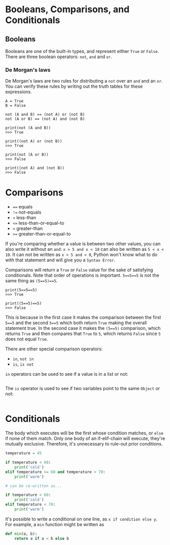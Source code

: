 
# Booleans, Comparisons, and Conditionals

## Booleans

Booleans are one of the built-in types, and represent either `True` or `False`. There are three boolean operators: `not`, `and` and `or`.


### De Morgan's laws

De Morgan's laws are two rules for distributing a `not` over an `and` and an `or`. You can verify these rules by writing out the truth tables for these expressions.

```
A = True
B = False

not (A and B) == (not A) or (not B)
not (A or B) == (not A) and (not B)

print(not (A and B))
>>> True

print((not A) or (not B))
>>> True

print(not (A or B))
>>> False

print((not A) and (not B))
>>> False
```

# Comparisons

- `==` equals
- `!=` not-equals
- `<` less-than
- `<=` less-than-or-equal-to
- `>` greater-than
- `>=` greater-than-or-equal-to

If you're comparing whether a value is between two other values, you can also write it without an `and`: `x > 5 and x < 10` can also be written as `5 < x < 10`. It can not be written as `x < 5 and > 0`, Python won't know what to do with that statement and will give you a `Syntax Error`.

Comparisons will return a `True` or `False` value for the sake of satisfying conditionals. Note that order of operations is important. `5==5==5` is not the same thing as `(5==5)==5`.
```
print(5==5==5)
>>> True

print((5==5)==5)
>>> False
```
This is because in the first case it makes the comparison between the first `5==5` and the second `5==5` which both return `True` making the overall statement true. In the second case it makes the `(5==5)` comparison, which returns `True` and then compares that `True` to `5`, which returns `False` since `5` does not equal `True`.

There are other special comparison operators:
- `in`, `not in`
- `is`, `is not`

`in` operators can be used to see if a value is in a list or not:
```

```
The `is` operator is used to see if two variables point to the same `Object` or not:
```

```

# Conditionals

The body which executes will be the first whose condition matches, or `else` if none of them match. Only one body of an if-elif-chain will execute, they're mutually exclusive. Therefore, it's unnecessary to rule-out prior conditions.

```python
temperature = 45

if temperature < 60:
    print('cold')
elif temperature >= 60 and temperature < 70:
    print('warm')

# can be re-written as...

if temperature < 60:
    print('cold')
elif temperature < 70:
    print('warm')
```

It's possible to write a conditional on one line, as `x if condition else y`. For example, a `min` function might be written as

```python
def min(a, b):
    return a if a < b else b
```




